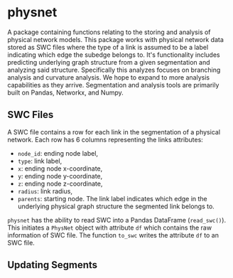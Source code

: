 # physnet
A package containing functions relating to the storing and analysis of physical network models.
This package works with physical network data stored as SWC files where the type of a link is assumed to be a label indicating which edge the subedge belongs to.
It's functionality includes predicting underlying graph structure from a given segmentation and analyzing said structure.
Specifically this analyzes focuses on branching analysis and curvature analysis.
We hope to expand to more analysis capabilities as they arrive.
Segmentation and analysis tools are primarily built on Pandas, Networkx, and Numpy.

## SWC Files
A SWC file contains a row for each link in the segmentation of a physical network.
Each row has 6 columns representing the links attributes:
-  `node_id`: ending node label,
- `type`: link label,
- `x`: ending node x-coordinate,
- `y`: ending node y-coordinate,
- `z`: ending node z-coordinate,
- `radius`: link radius,
- `parents`: starting node.
The link label indicates which edge in the underlying physical graph structure the segmented link belongs to.

`physnet` has the ability to read SWC into a Pandas DataFrame (`read_swc()`).
This initiates a `PhysNet` object with attribute `df` which contains the raw information of SWC file.
The function `to_swc` writes the attribute `df` to an SWC file.

## Updating Segments

